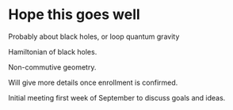 # Hope this goes well

Probably about black holes, or loop quantum gravity

Hamiltonian of black holes.

Non-commutive geometry.

Will give more details once enrollment is confirmed.

Initial meeting first week of September to discuss goals and ideas.
